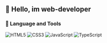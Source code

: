 ## 👋 Hello, im web-developer

### 🔨 Language and Tools
![HTML5](https://img.shields.io/badge/HTML-090909?style=for-the-badge&logo=HTML5)
![CSS3](https://img.shields.io/badge/CSS-090909?style=for-the-badge&logo=CSS3&colorLogo=4f78c4)
![JavaScript](https://img.shields.io/badge/JavaScript-090909?style=for-the-badge&logo=JavaScript)
![TypeScript](https://img.shields.io/badge/JavaScript-090909?style=for-the-badge&logo=TypeScript)
